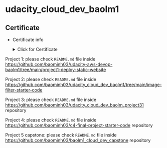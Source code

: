 # udacity_cloud_dev_baolm1

## Certificate
  

- Certificate info
    <details><summary>Click for Certificate</summary>
    <p>
     
      
     Udacity certificate confirmation: [url](https://graduation.udacity.com/confirm/e/1e3de5d8-109f-11ee-9b09-370315fca68e)
     
     PDF file:
  
    [Cert - Cloud Developer - Bao Le.pdf](https://github.com/baominh03/udacity_cloud_dev_baolm1/files/12804199/learn.udacity.com_view-certificate_nd9990.pdf)

     IMG:

    ![image](https://github.com/baominh03/udacity_cloud_dev_baolm1/assets/39981269/17579ccc-daf3-4052-8ffd-6ea595d67a1d)



    </p>
    </details>

Project 1: please check ```README.md``` file inside https://github.com/baominh03/udacity-aws-devop-baolm1/tree/main/project1-deploy-static-website

Project 2: please check ```README.md``` file inside https://github.com/baominh03/udacity_cloud_dev_baolm1/tree/main/image-filter-starter-code

Project 3: please check ```README.md``` file inside https://github.com/baominh03/udacity_cloud_dev_baolm_project31 repository

Project 4: please check ```README.md``` file inside https://github.com/baominh03/c4-final-project-starter-code repository

Project 5 capstone: please check ```README.md``` file inside https://github.com/baominh03/baolm1_cloud_dev_capstone repository

